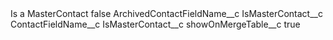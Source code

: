 <?xml version="1.0" encoding="UTF-8"?>
<CustomMetadata xmlns="http://soap.sforce.com/2006/04/metadata" xmlns:xsi="http://www.w3.org/2001/XMLSchema-instance" xmlns:xsd="http://www.w3.org/2001/XMLSchema">
    <label>Is a MasterContact</label>
    <protected>false</protected>
    <values>
        <field>ArchivedContactFieldName__c</field>
        <value xsi:type="xsd:string">IsMasterContact__c</value>
    </values>
    <values>
        <field>ContactFieldName__c</field>
        <value xsi:type="xsd:string">IsMasterContact__c</value>
    </values>
    <values>
        <field>showOnMergeTable__c</field>
        <value xsi:type="xsd:boolean">true</value>
    </values>
</CustomMetadata>
